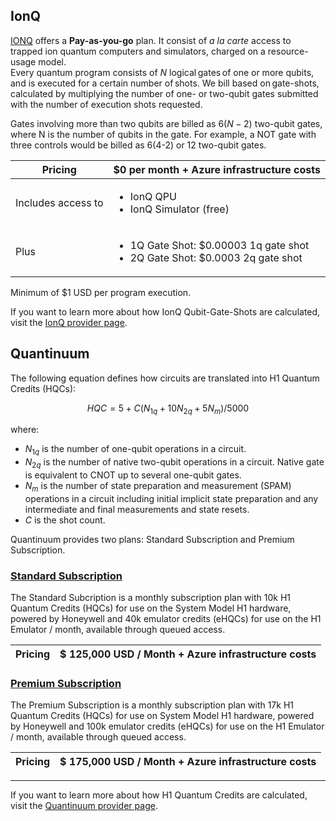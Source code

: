## IonQ 

[IONQ](https://ionq.com/) offers a **Pay-as-you-go** plan. It consist of *a la carte* access to trapped ion quantum computers and simulators, charged on a resource-usage model.  
Every quantum program consists of $N$ logical gates of one or more qubits, and is executed for a certain number of shots. We bill based on gate-shots, calculated by 
multiplying the number of one- or two-qubit gates submitted with the number of execution shots requested.  

Gates involving more than two qubits are billed as $6(N-2)$ two-qubit gates, where N is the number of qubits in the gate. For example, a NOT gate with three controls would 
be billed as 6(4-2) or 12 two-qubit gates.  

|Pricing | $0 per month + Azure infrastructure costs |
|---|---|  
|Includes access to | <ul><li>IonQ QPU</li><li>IonQ Simulator (free)</li></ul>|
|Plus |<ul><li>1Q Gate Shot: $0.00003 1q gate shot</li><li>2Q Gate Shot: $0.0003 2q gate shot</li></ul>|

Minimum of $1 USD per program execution.  

If you want to learn more about how IonQ Qubit-Gate-Shots are calculated, visit the [IonQ provider page](xref:microsoft.quantum.providers.ionq).

## Quantinuum 

The following equation defines how circuits are translated into H1 Quantum Credits (HQCs):

$$
HQC = 5 + C(N_{1q} + 10 N_{2q} + 5 N_m)/5000
$$

where:

- $N_{1q}$ is the number of one-qubit operations in a circuit.
- $N_{2q}$ is the number of native two-qubit operations in a circuit. Native gate is equivalent to CNOT up to several one-qubit gates.
- $N_{m}$ is the number of state preparation and measurement (SPAM) operations in a circuit including initial implicit state preparation and any intermediate and final measurements and state resets.
- $C$ is the shot count.

Quantinuum provides two plans: Standard Subscription and Premium Subscription.

### [Standard Subscription](#tab/tabid-standard)

The Standard Subcription is a monthly subscription plan with 10k H1 Quantum Credits (HQCs) for use on the System Model H1 hardware, 
powered by Honeywell and 40k emulator credits (eHQCs) for use on the H1 Emulator / month, available through queued access. 

|Pricing| $ 125,000 USD / Month + Azure infrastructure costs |
|---|---|

### [Premium Subscription](#tab/tabid-premium)
 
The Premium Subscription is a monthly subscription plan with 17k H1 Quantum Credits (HQCs) for use on System Model H1 hardware, 
powered by Honeywell and 100k emulator credits (eHQCs) for use on the H1 Emulator / month, available through queued access.

| Pricing |$ 175,000 USD / Month + Azure infrastructure costs |
|---|---| 

***

If you want to learn more about how H1 Quantum Credits are calculated, visit the [Quantinuum provider page](xref:microsoft.quantum.providers.honeywell).
